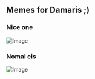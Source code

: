 ## Memes for Damaris ;)

### Nice one

![Image](https://img-9gag-fun.9cache.com/photo/aGdDopz_700bwp.webp)

### Nomal eis

![Image](https://img-9gag-fun.9cache.com/photo/abY8mEr_460swp.webp)

